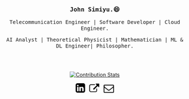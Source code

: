 <h3 align='center' class="text-purple"><samp><strong>John Simiyu.</strong>😄</samp></h3>
<p align='center'> <samp>Telecommunication Engineer | Software Developer | Cloud Engineer.</samp></p>
<p align='center'> <samp>AI Analyst | Theoretical Physicist | Mathematician | ML & DL Engineer| Philosopher.</samp></p>
<br><br>
<p align='center'>
 <a href="https://github.com/matrixjnr"><img src="https://github-contribution-stats.vercel.app/api/?username=matrixjnr" alt="Contribution Stats"></a>
 </p>
<p align='center'>
<a href=https://www.linkedin.com/in/john-simiyu"><img height="26" src="https://raw.githubusercontent.com/AntonioFalcao/AntonioFalcao/master/img/linkedin.png?raw=true"></a>&nbsp;&nbsp;
<a href="https://matrixjnr.github.io/"><img height="27" src="https://raw.githubusercontent.com/AntonioFalcao/AntonioFalcao/master/img/external.png?raw=true" alt=""></a>&nbsp;&nbsp;
<a href="mailto:jonnyeinstein@gmail.com"><img height="22" src="https://raw.githubusercontent.com/AntonioFalcao/AntonioFalcao/master/img/mail.png?raw=true" alt=""></a>
</p>
